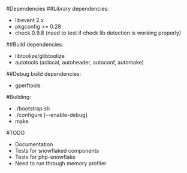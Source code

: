 #Dependencies
##Library dependencies:
* libevent 2.x
* pkgconfig >= 0.28
* check 0.9.8  (need to test if check lib detection is working properly)


##Build dependencies:
* libtoolize/glibtoolize
* autotools (aclocal, autoheader, autoconf, automake)


##Debug build dependencies:
* gperftools



#Building:
* ./bootstrap.sh
* ./configure [--enable-debug]
* make


#TODO
* Documentation
* Tests for snowflaked components
* Tests for php-snowflake
* Need to run through memory profiler